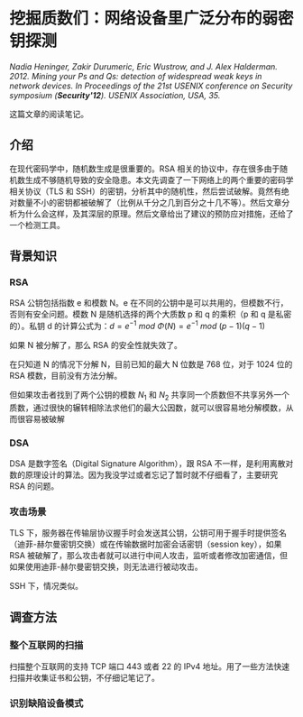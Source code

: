 # 挖掘质数们：网络设备里广泛分布的弱密钥探测

*Nadia Heninger, Zakir Durumeric, Eric Wustrow, and J. Alex Halderman. 2012. Mining your Ps and Qs: detection of widespread weak keys in network devices. In* *Proceedings of the 21st USENIX conference on Security symposium* *(**Security'12**). USENIX Association, USA, 35.*

这篇文章的阅读笔记。

## 介绍

在现代密码学中，随机数生成是很重要的。RSA 相关的协议中，存在很多由于随机数生成不够随机导致的安全隐患。本文先调查了一下网络上的两个重要的密码学相关协议（TLS 和 SSH）的密钥，分析其中的随机性，然后尝试破解。竟然有绝对数量不小的密钥都被破解了（比例从千分之几到百分之十几不等）。然后文章分析为什么会这样，及其深层的原理。然后文章给出了建议的预防应对措施，还给了一个检测工具。

## 背景知识

### RSA

RSA 公钥包括指数 e 和模数 N。e 在不同的公钥中是可以共用的，但模数不行，否则有安全问题。模数 N 是随机选择的两个大质数 p 和 q 的乘积（p 和 q 是私密的）。私钥 d 的计算公式为：$d=e^{-1} \ mod\ \Phi(N) =e^{-1}\ mod\ (p-1)(q-1)$

如果 N 被分解了，那么 RSA 的安全性就失效了。

在只知道 N 的情况下分解 N，目前已知的最大 N 位数是 768 位，对于 1024 位的 RSA 模数，目前没有方法分解。

但如果攻击者找到了两个公钥的模数 $N_1$ 和 $N_2$ 共享同一个质数但不共享另外一个质数，通过很快的辗转相除法求他们的最大公因数，就可以很容易地分解模数，从而很容易被破解

### DSA

DSA 是数字签名（Digital Signature Algorithm），跟 RSA 不一样，是利用离散对数的原理设计的算法。因为我没学过或者忘记了暂时就不仔细看了，主要研究 RSA 的问题。

### 攻击场景

TLS 下，服务器在传输层协议握手时会发送其公钥，公钥可用于握手时提供签名（迪菲-赫尔曼密钥交换）或在传输数据时加密会话密钥（session key），如果 RSA 被破解了，那么攻击者就可以进行中间人攻击，监听或者修改加密通信，但如果使用迪菲-赫尔曼密钥交换，则无法进行被动攻击。

SSH 下，情况类似。

## 调查方法

### 整个互联网的扫描

扫描整个互联网的支持 TCP 端口 443 或者 22 的 IPv4 地址。用了一些方法快速扫描并收集证书和公钥，不仔细记笔记了。

### 识别缺陷设备模式

